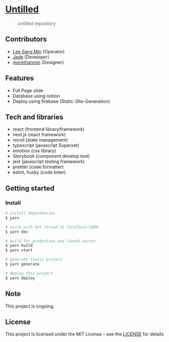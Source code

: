 # [Untilled](https://untilled.web.app/)

> untilled repository

## Contributors

- [Lee Sang Min](https://github.com/morethanmin) (Operator)
- [Jade](https://github.com/morethanmin) (Developer)
- [morethanmin](https://github.com/morethanmin) (Designer)

## Features

- Full Page slide
- Database using notion
- Deploy using firebase (Static-Site-Generation)

## Tech and libraries

- react (frontend library/framework)
- next.js (react framework)
- recoil (state management)
- typescript (javascript Superset)
- emotion (css library)
- Storybook (component develop tool)
- jest (javascript testing framework)
- prettier (code formatter)
- eslint, husky (code linter)

## Getting started

### Install

```bash
# install dependencies
$ yarn

# serve with hot reload at localhost:3000
$ yarn dev

# build for production and launch server
$ yarn build
$ yarn start

# generate static project
$ yarn generate

# deploy this project
$ yarn deploy
```

## Note

This project is ongoing.

## License

This project is licensed under the MIT License - see the [LICENSE](https://github.com/untilled/untilled/blob/main/LICENSE) for details
